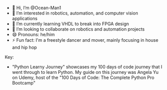 - 👋 Hi, I’m @Ocean-Man1
- 👀 I’m interested in robotics, automation, and computer vision applications
- 🌱 I’m currently learning VHDL to break into FPGA design  
- 💞️ I’m looking to collaborate on robotics and automation projects
- 😄 Pronouns: he/him
- ⚡ Fun fact: I'm a freestyle dancer and mover, mainly focusing in house and hip hop

Key:
- "Python Learny Journey" showcases my 100 days of code journey that I went through to learn Python. My guide on this journey was Angela Yu on Udemy, host of the "100 Days of Code: The Complete Python Pro Bootcamp" 

<!---
Ocean-Man1/Ocean-Man1 is a ✨ special ✨ repository because its `README.md` (this file) appears on your GitHub profile.
You can click the Preview link to take a look at your changes.
--->
